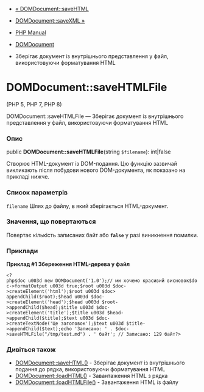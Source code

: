 - [« DOMDocument::saveHTML](domdocument.savehtml.md)
- [DOMDocument::saveXML »](domdocument.savexml.md)

- [PHP Manual](index.md)
- [DOMDocument](class.domdocument.md)
- Зберігає документ із внутрішнього представлення у файл, використовуючи
форматування HTML

# DOMDocument::saveHTMLFile

(PHP 5, PHP 7, PHP 8)

DOMDocument::saveHTMLFile — Зберігає документ із внутрішнього
представлення у файл, використовуючи форматування HTML

### Опис

public **DOMDocument::saveHTMLFile**(string `$filename`): int\|false

Створює HTML-документ із DOM-подання. Цю функцію зазвичай викликають
після побудови нового DOM-документа, як показано на прикладі нижче.

### Список параметрів

`filename`
Шлях до файлу, в який зберігається HTML-документ.

### Значення, що повертаються

Повертає кількість записаних байт або **`false`** у разі
виникнення помилки.

### Приклади

**Приклад #1 Збереження HTML-дерева у файл**

` <?php$doc u003d new DOMDocument('1.0');// ми хочемо красивий висновок$doc->formatOutput u003d true;$root u003d $doc->createElement('html');$root u003d $doc> appendChild($root);$head u003d $doc->createElement('head');$head u003d $root->appendChild($head);$title u003d $doc->createElement('title');$title u003d $head->appendChild($title);$text u003d $doc->createTextNode('Це заголовок');$text u003d $title->appendChild($text);echo 'Записано: ' . $doc->saveHTMLFile("/tmp/test.md") . ' байт'; // Записано: 129 байт?> `

### Дивіться також

- [DOMDocument::saveHTML()](domdocument.savehtml.md) - Зберігає
документ із внутрішнього подання до рядка, використовуючи
форматування HTML
- [DOMDocument::loadHTML()](domdocument.loadhtml.md) - Завантаження HTML
з рядка
- [DOMDocument::loadHTMLFile()](domdocument.loadhtmlfile.md) -
Завантаження HTML із файлу
